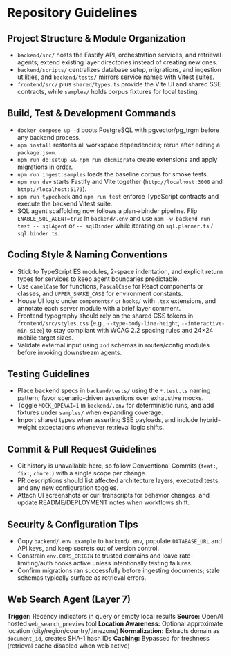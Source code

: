 # Repository Guidelines

## Project Structure & Module Organization
- `backend/src/` hosts the Fastify API, orchestration services, and retrieval agents; extend existing layer directories instead of creating new ones.
- `backend/scripts/` centralizes database setup, migrations, and ingestion utilities, and `backend/tests/` mirrors service names with Vitest suites.
- `frontend/src/` plus `shared/types.ts` provide the Vite UI and shared SSE contracts, while `samples/` holds corpus fixtures for local testing.

## Build, Test & Development Commands
- `docker compose up -d` boots PostgreSQL with pgvector/pg_trgm before any backend process.
- `npm install` restores all workspace dependencies; rerun after editing a `package.json`.
- `npm run db:setup && npm run db:migrate` create extensions and apply migrations in order.
- `npm run ingest:samples` loads the baseline corpus for smoke tests.
- `npm run dev` starts Fastify and Vite together (`http://localhost:3000` and `http://localhost:5173`).
- `npm run typecheck` and `npm run test` enforce TypeScript contracts and execute the backend Vitest suite.
- SQL agent scaffolding now follows a plan→binder pipeline. Flip `ENABLE_SQL_AGENT=true` in `backend/.env` and use `npm -w backend run test -- sqlAgent` or `-- sqlBinder` while iterating on `sql.planner.ts` / `sql.binder.ts`.

## Coding Style & Naming Conventions
- Stick to TypeScript ES modules, 2-space indentation, and explicit return types for services to keep agent boundaries predictable.
- Use `camelCase` for functions, `PascalCase` for React components or classes, and `UPPER_SNAKE_CASE` for environment constants.
- House UI logic under `components/` or `hooks/` with `.tsx` extensions, and annotate each server module with a brief layer comment.
- Frontend typography should rely on the shared CSS tokens in `frontend/src/styles.css` (e.g., `--type-body-line-height`, `--interactive-min-size`) to stay compliant with WCAG 2.2 spacing rules and 24×24 mobile target sizes.
- Validate external input using `zod` schemas in routes/config modules before invoking downstream agents.

## Testing Guidelines
- Place backend specs in `backend/tests/` using the `*.test.ts` naming pattern; favor scenario-driven assertions over exhaustive mocks.
- Toggle `MOCK_OPENAI=1` in `backend/.env` for deterministic runs, and add fixtures under `samples/` when expanding coverage.
- Import shared types when asserting SSE payloads, and include hybrid-weight expectations whenever retrieval logic shifts.

## Commit & Pull Request Guidelines
- Git history is unavailable here, so follow Conventional Commits (`feat:`, `fix:`, `chore:`) with a single scope per change.
- PR descriptions should list affected architecture layers, executed tests, and any new configuration toggles.
- Attach UI screenshots or curl transcripts for behavior changes, and update README/DEPLOYMENT notes when workflows shift.

## Security & Configuration Tips
- Copy `backend/.env.example` to `backend/.env`, populate `DATABASE_URL` and API keys, and keep secrets out of version control.
- Constrain `env.CORS_ORIGIN` to trusted domains and leave rate-limiting/auth hooks active unless intentionally testing failures.
- Confirm migrations ran successfully before ingesting documents; stale schemas typically surface as retrieval errors.

## Web Search Agent (Layer 7)

**Trigger:** Recency indicators in query or empty local results
**Source:** OpenAI hosted `web_search_preview` tool
**Location Awareness:** Optional approximate location (city/region/country/timezone)
**Normalization:** Extracts domain as `document_id`, creates SHA-1 hash IDs
**Caching:** Bypassed for freshness (retrieval cache disabled when web active)
